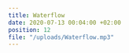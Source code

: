 ```yaml
---
title: Waterflow
date: 2020-07-13 00:04:00 +02:00
position: 12
file: "/uploads/Waterflow.mp3"
---
```


